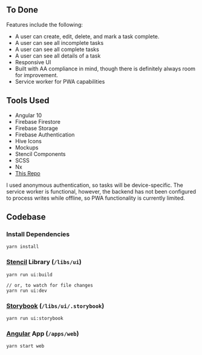 ## To Done

Features include the following:

- A user can create, edit, delete, and mark a task complete.
- A user can see all incomplete tasks
- A user can see all complete tasks
- A user can see all details of a task
- Responsive UI
- Built with AA compliance in mind, though there is definitely always room for improvement.
- Service worker for PWA capabilities

## Tools Used

- Angular 10 
- Firebase Firestore
- Firebase Storage
- Firebase Authentication
- Hive Icons
- Mockups
- Stencil Components
- SCSS
- Nx
- [This Repo](https://github.com/TeamHive/fea-to-done)

I used anonymous authentication, so tasks will be device-specific. The service worker is functional, however, the backend has not been configured to process writes while offline, so PWA functionality is currently limited.

## Codebase

### Install Dependencies

```
yarn install
```

### [Stencil](https://stenciljs.com/docs/introduction) Library (`/libs/ui`)

```
yarn run ui:build

// or, to watch for file changes
yarn run ui:dev
```

### [Storybook](https://storybook.js.org/) (`/libs/ui/.storybook`)

```
yarn run ui:storybook
```

### [Angular](https://angular.io/) App (`/apps/web`)

```
yarn start web
``` 
